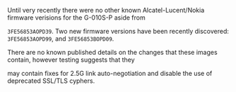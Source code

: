 Until very recently there were no other known Alcatel-Lucent/Nokia firmware verisions for the G-010S-P aside from

`3FE56853AOPD39`. Two new firmware versions have been recently discovered: `3FE56853AOPD99`, and `3FE56853BOPD09`.

There are no known published details on the changes that these images contain, however testing suggests that they

may contain fixes for 2.5G link auto-negotiation and disable the use of deprecated SSL/TLS cyphers.
